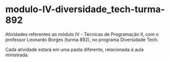 # modulo-IV-diversidade_tech-turma-892
Atividades referentes ao módulo IV - Técnicas de Programação II, com o professor Leonardo Borges (turma 892), no programa Diversidade Tech.

Cada atividade estará em uma pasta diferente, relacionada à aula ministrada.
